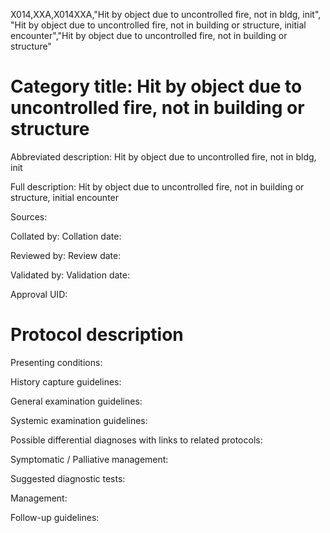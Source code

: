 X014,XXA,X014XXA,"Hit by object due to uncontrolled fire, not in bldg, init", "Hit by object due to uncontrolled fire, not in building or structure, initial encounter","Hit by object due to uncontrolled fire, not in building or structure"
# Category title: Hit by object due to uncontrolled fire, not in building or structure

Abbreviated description: Hit by object due to uncontrolled fire, not in bldg, init

Full description: Hit by object due to uncontrolled fire, not in building or structure, initial encounter

Sources:

Collated by:
Collation date:

Reviewed by:
Review date:

Validated by:
Validation date:

Approval UID:

# Protocol description

Presenting conditions:

History capture guidelines:

General examination guidelines:

Systemic examination guidelines:

Possible differential diagnoses with links to related protocols:

Symptomatic / Palliative management:

Suggested diagnostic tests:

Management:

Follow-up guidelines:
